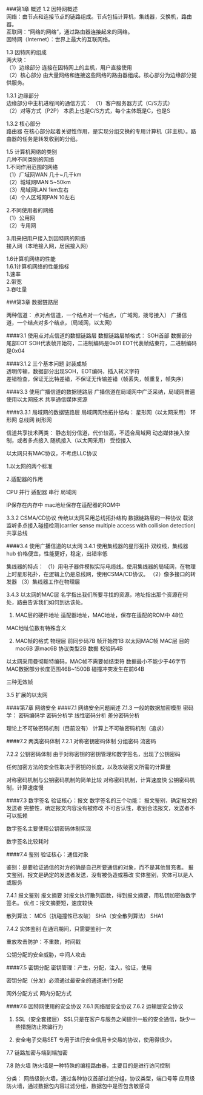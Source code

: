 ###第1章 概述
1.2 因特网概述<br/>
网络：由节点和连接节点的链路组成。节点包括计算机，集线器，交换机，路由器。<br/>
互联网：“网络的网络”，通过路由器连接起来的网络。<br/>
因特网（Internet）：世界上最大的互联网络。<br/>

1.3 因特网的组成<br/>
两大块：<br/>
（1）边缘部分 连接在因特网上的主机，用户直接使用<br/>
（2）核心部分 由大量网络和连接这些网络的路由器组成。核心部分为边缘部分提供服务。<br/>

1.3.1 边缘部分<br/>
边缘部分中主机进程间的通信方式：
（1）客户服务器方式（C/S方式）<br/>
（2）对等方式（P2P） 本质上也是C/S方式，每个主体既是C，也是S<br/>

1.3.2 核心部分<br/>
路由器 在核心部分起着关键性作用，是实现分组交换的专用计算机（非主机）。路由器的任务是转发收到的分组。<br/>

1.5 计算机网络的类别<br/>
几种不同类别的网络<br/>
1.不同作用范围的网络<br/>
（1）广域网WAN 几十~几千km<br/>
（2）城域网MAN 5~50km<br/> 
（3）局域网LAN 1km左右<br/>
（4）个人区域网PAN 10左右<br/>

2.不同使用者的网络<br/>
（1）公用网<br/>
（2）专用网<br/>

3.用来把用户接入到因特网的网络<br/>
接入网（本地接入网，居民接入网）<br/>

1.6计算机网络的性能<br/>
1.6.1计算机网络的性能指标<br/>
1.速率<br/>
2.带宽<br/>
3.吞吐量<br/>


###第3章 数据链路层

两种信道：
	点对点信道，一个结点对一个结点，（广域网，拨号接入）
	广播信道，一个结点对多个结点，（局域网，以太网）

####3.1 使用点对点信道的数据链路层
数据链路层帧格式：
	SOH首部 数据部分 尾部EOT
SOH代表帧开始符，二进制编码是0x01
EOT代表帧结束符，二进制编码是0x04

####3.1.2 三个基本问题
封装成帧<br/>
透明传输，数据部分出现SOH，EOT编码，插入转义字符<br/>
差错检查，保证无比特差错，不保证无传输差错（帧丢失，帧重复，帧失序）<br/>

####3.3 使用广播信道的数据链路层
广播信道在局域网中广泛采纳，局域网普遍使用以太网技术
共享通信媒体资源

####3.3.1 局域网的数据链路层
局域网网络拓扑结构：
	星形网（以太网采用）
	环形网
	总线网
	树形网

信道共享技术两类：
	静态划分信道，代价较高，不适合局域网
	动态媒体接入控制，或者多点接入
		随机接入（以太网采用）
		受控接入

以太网只有MAC协议，不考虑LLC协议	

1.以太网的两个标准

2.适配器的作用

CPU 并行 适配器 串行 局域网

IP保存在内存中
mac地址保存在适配器的ROM中

3.3.2 CSMA/CD协议
传统以太网采用总线拓扑结构
数据链路层的一种协议
载波监听多点接入碰撞检测(carrier sense multiple access with collision detection)
共享总线

####3.4 使用广播信道的以太网
3.4.1 使用集线器的星形拓扑
双绞线，集线器hub
价格便宜，性能更好，稳定，出错率低

集线器的特点：
	（1）用电子器件模拟实际电缆线。使用集线器的局域网，在物理上时星形拓扑，在逻辑上仍是总线网，使用CSMA/CD协议。
	（2）像多接口的转发器
	（3）集线器工作在物理层

3.4.3 以太网的MAC层
名字指出我们所要寻找的资源，地址指出那个资源在何处，路由告诉我们如何到达该处。

1. MAC层的硬件地址
适配器地址，MAC地址，保存在适配的ROM中
48位

MAC地址位数有特殊含义

2. MAC帧的格式
物理层 前同步码7B 帧开始符1B 以太网MAC帧
MAC层 					 	 目的mac6B 源mac6B 协议类型2B 数据 校验码4B

以太网采用曼彻斯特编码，MAC帧不需要帧结束符
数据最小不能少于46字节
MAC数据部分长度范围46B~1500B
碰撞冲突发生在前64B

三种无效帧

3.5 扩展的以太网


####第7章 网络安全
####7.1 网络安全问题阐述
7.1.3 一般的数据加密模型
密码学：
	密码编码学
	密码分析学
		线性密码分析
		差分密码分析

理论上不可破密码机制（目前没有）
计算上不可破密码机制（追求）

####7.2 两类密码体制
7.2.1 对称密钥密码体制
分组密码
流密码

7.2.2 公钥密码体制
由于对称密钥的密钥管理和数字签名，出现了公钥密码

任何加密方法的安全性取决于密钥的长度，以及攻破密文所需的计算量

对称密码机制与公钥密码机制的简单比较
	对称密码机制，计算速度快
	公钥密码机制，计算速度慢


####7.3 数字签名
验证核心：报文
数字签名的三个功能：
	报文鉴别，确定报文的发送者
	完整性，确定报文内容没有被修改
	不可否认性，收到合法报文，发送者不可以抵赖

数字签名主要使用公钥密码体制实现

数字签名比较耗时

####7.4 鉴别
验证核心：通信对象

鉴别：是要验证通信的对方的确是自己所要通信的对象，而不是其他冒充者。
	报文鉴别，报文是确定的发送者发送，没有被伪造或篡改
	实体鉴别，实体可以是人或服务

7.4.1 报文鉴别
报文摘要
	对报文执行散列函数，得到报文摘要，用私钥加密做数字签名。
	优点：报文摘要短，速度较快

散列算法：
	MD5（抗碰撞性已攻破）
	SHA（安全散列算法）
	SHA1


7.4.2 实体鉴别
在通讯期间，只需要鉴别一次

重放攻击防护：不重数，时间戳

公钥分配的安全威胁，中间人攻击


####7.5 密钥分配
密钥管理：产生，分配，注入，验证，使用

密钥分配（分发）必须通过最安全的通道进行分配

网外分配方式
网内分配方式


####7.6 因特网使用的安全协议
7.6.1 网络层安全协议
7.6.2 运输层安全协议
1. SSL（安全套接层）
SSL只是在客户与服务之间提供一般的安全通信，缺少一些措施防止欺骗行为

2. 安全电子交易SET
专用于进行安全信用卡交易的协议，使用得很少。

7.7 链路加密与端到端加密

7.8 防火墙
防火墙是一种特殊的编程路由器，主要目的是进行访问控制

分类：
网络级防火墙，通过各种协议首部过滤分组，协议类型，端口号等
应用级防火墙，通过数据包内容过滤分组，数据包中是否包含敏感词

















